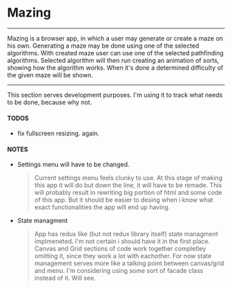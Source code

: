 # Mazing

---

Mazing is a browser app, in which a user may generate or create a maze on his own.
Generating a maze may be done using one of the selected algorithms.
With created maze user can use one of the selected pathfinding algorithms.
Selected algorithm will then run creating an animation of sorts, showing how the algorithm works.
When it's done a determined difficulty of the given maze will be shown.

---

This section serves development purposes. I'm using it to track what needs to be done, because why not.

#### TODOS

- fix fullscreen resizing. again.

#### NOTES

- Settings menu will have to be changed.
  > Current settings menu feels clunky to use. At this stage of making this app it will do but down the line, it will have to be remade.
  > This will probably result in rewriting big portion of html and some code of this app. But it should be easier to desing when i know what exact functionalities the app will end up having.
- State managment
  > App has redux like (but not redux library itself) state managment implmeneted. I'm not certain i should have it in the first place. Canvas and Grid sections of code work together completley omitting it, since they work a lot with eachother. For now state management serves more like a talking point between canvas/grid and menu. I'm considering using some sort of facade class instead of it. Will see.
